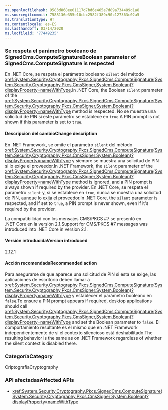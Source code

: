 ```yaml
---
ms.openlocfilehash: 9583d868ee01117d7bd6e465e7d89a734489d1a8
ms.sourcegitcommit: 7588136e355e10cbc2582f389c90c127363c02a5
ms.translationtype: HT
ms.contentlocale: es-ES
ms.lasthandoff: 03/14/2020
ms.locfileid: "77449235"
---
```

### <a name="boolean-parameter-of-signedcmscomputesignature-is-respected"></a><span data-ttu-id="18f51-101">Se respeta el parámetro booleano de SignedCms.ComputeSignature</span><span class="sxs-lookup"><span data-stu-id="18f51-101">Boolean parameter of SignedCms.ComputeSignature is respected</span></span>

<span data-ttu-id="18f51-102">En .NET Core, se respeta el parámetro booleano `silent` del método <xref:System.Security.Cryptography.Pkcs.SignedCms.ComputeSignature(System.Security.Cryptography.Pkcs.CmsSigner,System.Boolean)?displayProperty=nameWithType>.</span><span class="sxs-lookup"><span data-stu-id="18f51-102">In .NET Core, the Boolean `silent` parameter of the <xref:System.Security.Cryptography.Pkcs.SignedCms.ComputeSignature(System.Security.Cryptography.Pkcs.CmsSigner,System.Boolean)?displayProperty=nameWithType> method is respected.</span></span> <span data-ttu-id="18f51-103">No se muestra una solicitud de PIN si este parámetro se establece en `true`.</span><span class="sxs-lookup"><span data-stu-id="18f51-103">A PIN prompt is not shown if this parameter is set to `true`.</span></span>

#### <a name="change-description"></a><span data-ttu-id="18f51-104">Descripción del cambio</span><span class="sxs-lookup"><span data-stu-id="18f51-104">Change description</span></span>

<span data-ttu-id="18f51-105">En .NET Framework, se omite el parámetro `silent` del método <xref:System.Security.Cryptography.Pkcs.SignedCms.ComputeSignature(System.Security.Cryptography.Pkcs.CmsSigner,System.Boolean)?displayProperty=nameWithType> y siempre se muestra una solicitud de PIN si lo exige el proveedor.</span><span class="sxs-lookup"><span data-stu-id="18f51-105">In .NET Framework, the `silent` parameter of the <xref:System.Security.Cryptography.Pkcs.SignedCms.ComputeSignature(System.Security.Cryptography.Pkcs.CmsSigner,System.Boolean)?displayProperty=nameWithType> method is ignored, and a PIN prompt is always shown if required by the provider.</span></span> <span data-ttu-id="18f51-106">En .NET Core, se respeta el parámetro `silent` y, si se establece en `true`, nunca se muestra una solicitud de PIN, aunque lo exija el proveedor.</span><span class="sxs-lookup"><span data-stu-id="18f51-106">In .NET Core, the `silent` parameter is respected, and if set to `true`, a PIN prompt is never shown, even if it's required by the provider.</span></span>

<span data-ttu-id="18f51-107">La compatibilidad con los mensajes CMS/PKCS #7 se presentó en .NET Core en la versión 2.1.</span><span class="sxs-lookup"><span data-stu-id="18f51-107">Support for CMS/PKCS #7 messages was introduced into .NET Core in version 2.1.</span></span>

#### <a name="version-introduced"></a><span data-ttu-id="18f51-108">Versión introducida</span><span class="sxs-lookup"><span data-stu-id="18f51-108">Version introduced</span></span>

<span data-ttu-id="18f51-109">2.1</span><span class="sxs-lookup"><span data-stu-id="18f51-109">2.1</span></span>

#### <a name="recommended-action"></a><span data-ttu-id="18f51-110">Acción recomendada</span><span class="sxs-lookup"><span data-stu-id="18f51-110">Recommended action</span></span>

<span data-ttu-id="18f51-111">Para asegurarse de que aparece una solicitud de PIN si esta se exige, las aplicaciones de escritorio deben llamar a <xref:System.Security.Cryptography.Pkcs.SignedCms.ComputeSignature(System.Security.Cryptography.Pkcs.CmsSigner,System.Boolean)?displayProperty=nameWithType> y establecer el parámetro booleano en `false`.</span><span class="sxs-lookup"><span data-stu-id="18f51-111">To ensure a PIN prompt appears if required, desktop applications should call <xref:System.Security.Cryptography.Pkcs.SignedCms.ComputeSignature(System.Security.Cryptography.Pkcs.CmsSigner,System.Boolean)?displayProperty=nameWithType> and set the Boolean parameter to `false`.</span></span> <span data-ttu-id="18f51-112">El comportamiento resultante es el mismo que en .NET Framework independientemente de si el contexto silencioso está deshabilitado.</span><span class="sxs-lookup"><span data-stu-id="18f51-112">The resulting behavior is the same as on .NET Framework regardless of whether the silent context is disabled there.</span></span>

### <a name="category"></a><span data-ttu-id="18f51-113">Categoría</span><span class="sxs-lookup"><span data-stu-id="18f51-113">Category</span></span>

<span data-ttu-id="18f51-114">Criptografía</span><span class="sxs-lookup"><span data-stu-id="18f51-114">Cryptography</span></span>

### <a name="affected-apis"></a><span data-ttu-id="18f51-115">API afectadas</span><span class="sxs-lookup"><span data-stu-id="18f51-115">Affected APIs</span></span>

- <xref:System.Security.Cryptography.Pkcs.SignedCms.ComputeSignature(System.Security.Cryptography.Pkcs.CmsSigner,System.Boolean)?displayProperty=nameWithType>

<!--

### Affected APIs

- `M:System.Security.Cryptography.Pkcs.SignedCms.ComputeSignature(System.Security.Cryptography.Pkcs.CmsSigner,System.Boolean)`

-->
